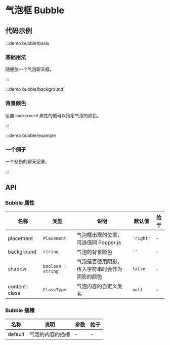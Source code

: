 # 气泡框 Bubble

## 代码示例

:::demo bubble/basis

### 基础用法

随便放一个气泡聊天框。

:::

:::demo bubble/background

### 背景颜色

设置 `background` 属性的值可以指定气泡的颜色。

:::

:::demo bubble/example

### 一个例子

一个悲伤的聊天记录。

:::

## API

### Bubble 属性

| 名称          | 类型                | 说明                                           | 默认值    | 始于 |
| ------------- | ------------------- | ---------------------------------------------- | --------- | ---- |
| placement     | `Placement`         | 气泡框出现的位置，可选值同 Popper.js           | `'right'` | -    |
| background    | `string`            | 气泡的背景颜色                                 | `''`      | -    |
| shadow        | `boolean \| string` | 气泡是否使用阴影，传入字符串时会作为阴影的颜色 | `false`   | -    |
| content-class | `ClassType`         | 气泡内容的自定义类名                           | `null`    | -    |

### Bubble 插槽

| 名称    | 说明             | 参数 | 始于 |
| ------- | ---------------- | ---- | ---- |
| default | 气泡的内容的插槽 | -    | -    |
